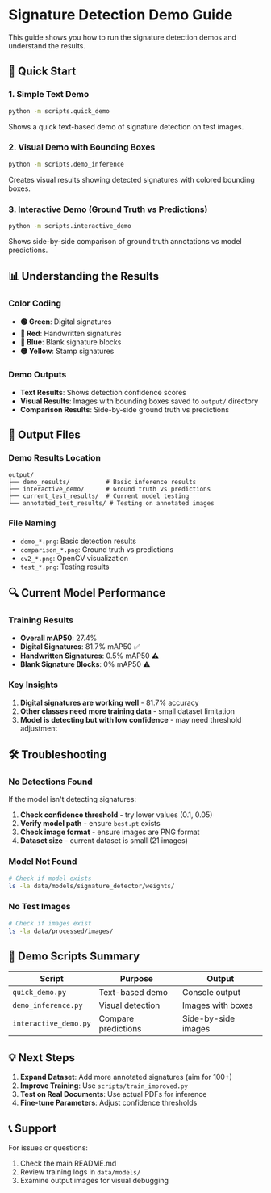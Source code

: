 # Signature Detection Demo Guide

This guide shows you how to run the signature detection demos and understand the results.

## 🚀 Quick Start

### 1. Simple Text Demo
```bash
python -m scripts.quick_demo
```
Shows a quick text-based demo of signature detection on test images.

### 2. Visual Demo with Bounding Boxes
```bash
python -m scripts.demo_inference
```
Creates visual results showing detected signatures with colored bounding boxes.

### 3. Interactive Demo (Ground Truth vs Predictions)
```bash
python -m scripts.interactive_demo
```
Shows side-by-side comparison of ground truth annotations vs model predictions.

## 📊 Understanding the Results

### Color Coding
- **🟢 Green**: Digital signatures
- **🔴 Red**: Handwritten signatures  
- **🔵 Blue**: Blank signature blocks
- **🟡 Yellow**: Stamp signatures

### Demo Outputs
- **Text Results**: Shows detection confidence scores
- **Visual Results**: Images with bounding boxes saved to `output/` directory
- **Comparison Results**: Side-by-side ground truth vs predictions

## 📁 Output Files

### Demo Results Location
```
output/
├── demo_results/          # Basic inference results
├── interactive_demo/      # Ground truth vs predictions
├── current_test_results/  # Current model testing
└── annotated_test_results/ # Testing on annotated images
```

### File Naming
- `demo_*.png`: Basic detection results
- `comparison_*.png`: Ground truth vs predictions
- `cv2_*.png`: OpenCV visualization
- `test_*.png`: Testing results

## 🔍 Current Model Performance

### Training Results
- **Overall mAP50**: 27.4%
- **Digital Signatures**: 81.7% mAP50 ✅
- **Handwritten Signatures**: 0.5% mAP50 ⚠️
- **Blank Signature Blocks**: 0% mAP50 ⚠️

### Key Insights
1. **Digital signatures are working well** - 81.7% accuracy
2. **Other classes need more training data** - small dataset limitation
3. **Model is detecting but with low confidence** - may need threshold adjustment

## 🛠️ Troubleshooting

### No Detections Found
If the model isn't detecting signatures:
1. **Check confidence threshold** - try lower values (0.1, 0.05)
2. **Verify model path** - ensure `best.pt` exists
3. **Check image format** - ensure images are PNG format
4. **Dataset size** - current dataset is small (21 images)

### Model Not Found
```bash
# Check if model exists
ls -la data/models/signature_detector/weights/
```

### No Test Images
```bash
# Check if images exist
ls -la data/processed/images/
```

## 🎯 Demo Scripts Summary

| Script | Purpose | Output |
|--------|---------|--------|
| `quick_demo.py` | Text-based demo | Console output |
| `demo_inference.py` | Visual detection | Images with boxes |
| `interactive_demo.py` | Compare predictions | Side-by-side images |

## 💡 Next Steps

1. **Expand Dataset**: Add more annotated signatures (aim for 100+)
2. **Improve Training**: Use `scripts/train_improved.py`
3. **Test on Real Documents**: Use actual PDFs for inference
4. **Fine-tune Parameters**: Adjust confidence thresholds

## 📞 Support

For issues or questions:
1. Check the main README.md
2. Review training logs in `data/models/`
3. Examine output images for visual debugging 
